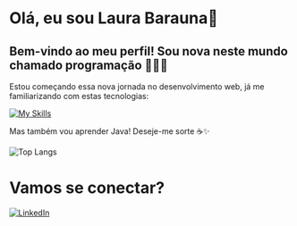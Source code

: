# Olá, eu sou Laura Barauna👋 

## Bem-vindo ao meu perfil! Sou nova neste mundo chamado programação 👨🏻‍💻

Estou começando essa nova jornada no desenvolvimento web, já me familiarizando com estas tecnologias:

[![My Skills](https://skillicons.dev/icons?i=js,html,css)](https://skillicons.dev)

Mas também vou aprender Java! Deseje-me sorte ☕✨

![Top Langs](https://github-readme-stats-git-masterrstaa-rickstaa.vercel.app/api/top-langs/?username=SEUUSERNAME&bg_color=000&border_color=30A3DC&title_color=E94D5F&text_color=FFF)


# Vamos se conectar?
[![LinkedIn](https://img.shields.io/badge/LinkedIn-0077B5?style=for-the-badge&logo=linkedin&logoColor=white)](https://www.linkedin.com/in/laurabarauna/)


